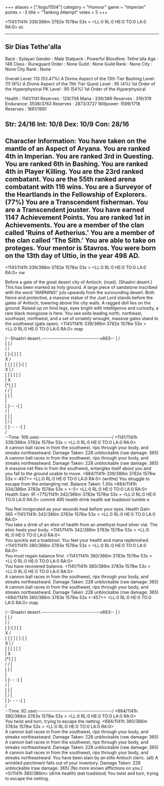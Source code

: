 +++
aliases = ["/logs/1554"]
category = "Humour"
game = "Imperian"
points = -3
title = "Tanking Attempt"
votes = 5
+++

<1141/1141h 339/386m 3782e 1578w 53x <ebpp> <d>> <LL:0 RL:0 HE:0 TO:0 LA:0 RA:0>  sc

---------------------------------------------------------------------------
 Sir Dias Tethe'alla
---------------------------------------------------------------------------
 Race     : Sylayan           Gender      : Male
 Statpack : Powerful
 Bloodline: Tethe'alla        Age         : 148
 Class    : Runeguard         Order       : None
 Guild    : None              Guild Rank  : None
 City     : None              City Rank   : None

 Overall Level: 113 (53.47%) A Divine Aspect of the 13th Tier
 Bashing Level: 111 (9%)     A Divine Aspect of the 11th Tier
 Quest Level  : 95  (4%)     1st Order of the Hyperphysical
 PK Level     : 95  (54%)    1st Order of the Hyperphysical

 Health   : 1141/1141    Reserves : 129/708
 Mana     : 339/386      Reserves : 319/319
 Endurance: 3508/3763    Reserves : 2873/3727
 Willpower: 1599/1718    Reserves : 1681/1681

 Str: 24/16  Int: 10/8   Dex: 10/9   Con: 28/16
---------------------------------------------------------------------------
Character Information:
You have taken on the mantle of an Aspect of Aryana.
You are ranked 4th in Imperian.
You are ranked 3rd in Questing.
You are ranked 6th in Bashing.
You are ranked 4th in Player Killing.
You are the 23rd ranked combatant.
You are the 55th ranked arena combatant with 116 wins.
You are a Surveyor of the Heartlands in the Fellowship of Explorers. (77%)
You are a Transcendent fisherman.
You are a Transcendent jouster.
You have earned 1147 Achievement Points.
You are ranked 1st in Achievements.
You are a member of the clan called 'Ruins of Aetherius.'
You are a member of the clan called 'The Sith.'
You are able to take on proteges.
Your mentor is Stavros.
You were born on the 13th day of Ultio, in the year 498 AD.
---------------------------------------------------------------------------
<1141/1141h 339/386m 3782e 1578w 53x <ebpp> <d>> <LL:0 RL:0 HE:0 TO:0 LA:0 RA:0>  nw

Before a gate of the great desert city of Antioch. (road). (Shaahri desert.)
This has been marked as holy ground. A large piece of sandstone inscribed with 
the word 'WARNING!' juts upwards from the surrounding desert. Both fierce and 
protective, a massive statue of the Just Lord stands before the gates of 
Antioch, towering above the city walls. A ragged doll lies on the ground. 
Raised up on hind legs, eyes bright with intelligence and curiosity, a rare 
black mongoose is here.
You see exits leading north, northeast, southeast, northwest, and a set of 
ornately wrought, massive gates stand to the southwest (gate open).
<1141/1141h 339/386m 3782e 1578w 53x <ebpp> <d>> <LL:0 RL:0 HE:0 TO:0 LA:0 RA:0>  map

/--Shaahri desert.------------------------------v663--
          |            /                            
          [ ]          /                              
         /          /                                
              [ ]-[ ]                     [ ]         
                    X                   /            
                  [ ] [ ]         [ ]-[ ]             
                     X       | /                    
                      [ ] [ ] [ ]                     
                          | X                       
                          [*]     [ ]                 
                         /      / |                 
                              [ ]  |                 
                                  |                 
                                  [ ]- - -[ ]         
                                 /         |          
                              [ ]          |          
                              | /         |          
                              [ ]- -   - -[ ]         
                             /                       
--Time: 106 usec-------------------------------------/
<1141/1141h 339/386m 3782e 1578w 53x <ebpp> <d>> <LL:0 RL:0 HE:0 TO:0 LA:0 RA:0>  
A cannon ball races in from the southwest, rips through your body, and streaks 
northeastward.
Damage Taken: 228 unblockable (raw damage: 365)
A cannon ball races in from the southwest, rips through your body, and streaks 
northeastward.
Damage Taken: 228 unblockable (raw damage: 365)
A massive net flies in from the southwest, entangles itself about you and you 
fall to the ground unable to move.
<684/1141h 339/386m 3782e 1578w 53x <ebpp> <pd> <-457>> <LL:0 RL:0 HE:0 TO:0 LA:0 RA:0>  (writhe) 
You struggle to escape from the entangling net.
Balance Taken: 1.30s
<684/1141h 334/386m 3783e 1578w 53x <e-pp> <w> <pd>> <-5> <LL:0 RL:0 HE:0 TO:0 LA:0 RA:0>  
Health Gain: 91
<775/1141h 342/386m 3783e 1578w 53x <e-pp> <w> <pd>> <LL:0 RL:0 HE:0 TO:0 LA:0 RA:0>  commit 495 health
drink health
eat toadstool
tumble e

You feel invigorated as your wounds heal before your eyes.
Health Gain: 365
<1141/1141h 342/386m 3783e 1578w 53x <e-pp> <w> <pd>> <LL:0 RL:0 HE:0 TO:0 LA:0 RA:0>  
You take a drink of an elixir of health from an amethyst-hued silver vial.
The elixir heals your body.
<1141/1141h 342/386m 3783e 1578w 53x <e-pp> <w> <pd>> <LL:0 RL:0 HE:0 TO:0 LA:0 RA:0>  
You quickly eat a toadstool.
You feel your health and mana replenished.
<1141/1141h 380/386m 3783e 1578w 53x <e-pp> <w> <pd>> <LL:0 RL:0 HE:0 TO:0 LA:0 RA:0>  
You must regain balance first.
<1141/1141h 380/386m 3783e 1578w 53x <e-pp> <w> <pd>> <LL:0 RL:0 HE:0 TO:0 LA:0 RA:0>  
You have recovered balance.
<1141/1141h 380/386m 3783e 1578w 53x <ebpp> <w> <pd>> <LL:0 RL:0 HE:0 TO:0 LA:0 RA:0>  
A cannon ball races in from the southwest, rips through your body, and streaks 
northeastward.
Damage Taken: 228 unblockable (raw damage: 365)
A cannon ball races in from the southwest, rips through your body, and streaks 
northeastward.
Damage Taken: 228 unblockable (raw damage: 365)
<684/1141h 380/386m 3783e 1578w 53x <ebpp> <w> <pd> <-457>> <LL:0 RL:0 HE:0 TO:0 LA:0 RA:0>  map

/--Shaahri desert.------------------------------v663--
          |            /                            
          [ ]          /                              
         /          /                                
              [ ]-[ ]                     [ ]         
                    X                   /            
                  [ ] [ ]         [ ]-[ ]             
                     X       | /                    
                      [ ] [ ] [ ]                     
                          | X                       
                          [*]     [ ]                 
                         /      / |                 
                              [ ]  |                 
                                  |                 
                                  [ ]- - -[ ]         
                                 /         |          
                              [ ]          |          
                              | /         |          
                              [ ]- -   - -[ ]         
                             /                       
--Time: 82 usec--------------------------------------/
<684/1141h 380/386m 3783e 1578w 53x <ebpp> <w> <pd>> <LL:0 RL:0 HE:0 TO:0 LA:0 RA:0>  
You twist and turn, trying to escape the netting.
<684/1141h 380/386m 3783e 1578w 53x <ebpp> <w> <pd>> <LL:0 RL:0 HE:0 TO:0 LA:0 RA:0>  
A cannon ball races in from the southwest, rips through your body, and streaks 
northeastward.
Damage Taken: 228 unblockable (raw damage: 365)
A cannon ball races in from the southwest, rips through your body, and streaks 
northeastward.
Damage Taken: 228 unblockable (raw damage: 365)
A cannon ball races in from the southwest, rips through your body, and streaks 
northeastward.
You have been slain by an elite Antioch cleric. (all)
A wrinkled parchment falls out of your inventory.
Damage Taken: 228 unblockable (raw damage: 365)
[No more known afflictions on you.]
<0/1141h 380/386m> (drink health) (eat toadstool) 
You twist and turn, trying to escape the netting.